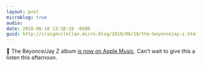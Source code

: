 ```yaml
---
layout: post
microblog: true
audio: 
date: 2018-06-18 13:38:19 -0500
guid: http://craigmcclellan.micro.blog/2018/06/18/the-beyoncejay-z.html
---
```

🎵 The Beyonce/Jay Z album [is now on Apple Music](https://itunes.apple.com/us/album/id1400124394?i=1400124395&at=1l3vwJx&ct=microblog&app=music). Can't wait to give this a listen this afternoon.
